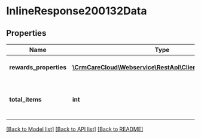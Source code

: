 # InlineResponse200132Data

## Properties
Name | Type | Description | Notes
------------ | ------------- | ------------- | -------------
**rewards_properties** | [**\CrmCareCloud\Webservice\RestApi\Client\Model\Property[]**](Property.md) | List of all reward properties. | [optional] 
**total_items** | **int** | The number of all found reward properties. | [optional] 

[[Back to Model list]](../../README.md#documentation-for-models) [[Back to API list]](../../README.md#documentation-for-api-endpoints) [[Back to README]](../../README.md)

